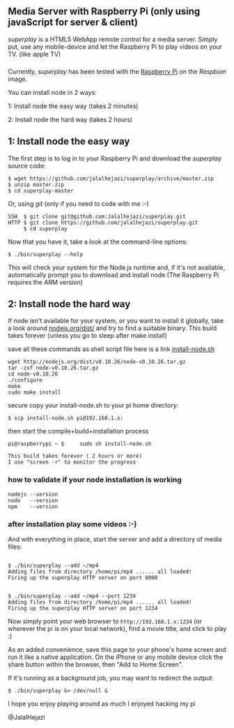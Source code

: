 ## Media Server with Raspberry Pi  (only using javaScript for server & client) 

*superplay* is a HTML5 WebApp remote control for a media
server. Simply put, use any mobile-device and let the Raspberry Pi to
play videos on your TV. (like apple TV)


###

Currently, *superplay* has been tested with the
[Raspberry Pi](http://www.raspberrypi.org/) on the
*Raspbian* image. 

You can install node in 2 ways:

1: Install node the easy way (takes 2 minutes)

2: Install node the hard way (takes 2 hours)


## 1: Install node the easy way

The first step is to log in to your Raspberry Pi and
download the *superplay* source code:

~~~
$ wget https://github.com/jalalhejazi/superplay/archive/master.zip
$ unzip master.zip
$ cd superplay-master
~~~

Or, using *git* (only if you need to code with me :-)
			
~~~
SSH  $ git clone git@github.com:Jalalhejazi/superplay.git
HTTP $ git clone https://github.com/jalalhejazi/superplay.git
	 $ cd superplay
~~~

Now that you have it, take a look at the command-line options:

~~~
$ ./bin/superplay --help
~~~

This will check your system for the Node.js runtime and, if
it's not available, automatically prompt you to download and
install node (The Raspberry Pi requires the ARM version)



## 2: Install node the hard way

If node isn't available for your system, or you
want to install it globally, take a look around
[nodejs.org/dist/](http://nodejs.org/dist/) and try to find
a suitable binary. 
This build takes forever (unless you go to sleep after make install)

save all these commands as shell script file
here is a link <a href="install-node.sh">install-node.sh</a>

~~~
wget http://nodejs.org/dist/v0.10.26/node-v0.10.26.tar.gz
tar -zxf node-v0.10.26.tar.gz
cd node-v0.10.26
./configure
make
sudo make install
~~~

secure copy your install-node.sh to your pi home directory: 

~~~
$ scp install-node.sh pi@192.168.1.x: 
~~~

then start the compile+build+installation process 

~~~
pi@raspberrypi ~ $     sudo sh install-node.sh

This build takes forever ( 2 hours or more)
I use "screen -r" to monitor the progress 
~~~

### how to validate if your node installation is working


~~~
nodejs --version
node   --version
npm    --version 
~~~


### after installation play some videos :-) 

And with everything in place, 
start the server and add a directory of media files:

~~~

$ ./bin/superplay --add ~/mp4
Adding files from directory /home/pi/mp4 ...... all loaded!
Firing up the superplay HTTP server on port 8000


$ ./bin/superplay --add ~/mp4 --port 1234
Adding files from directory /home/pi/mp4 ...... all loaded!
Firing up the superplay HTTP server on port 1234

~~~

Now simply point your web browser to `http://192.168.1.x:1234`
(or wherever the pi is on your local network), find a
movie title, and click to play :)

As an added convenience, save this page to your phone's home
screen and run it like a native application. 
On the iPhone or any mobile device click the share button within the browser, then "Add to Home Screen".


If it's running as a background job, you may want to redirect the output:

~~~
$ ./bin/superplay &> /dev/null &
~~~

I hope you enjoy playing around as much I enjoyed hacking my pi 

@JalalHejazi

